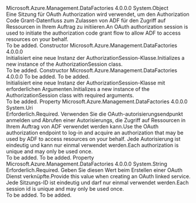 <Type Name="AuthorizationSession" FullName="Microsoft.Azure.Management.DataFactories.Models.AuthorizationSession">
  <TypeSignature Language="C#" Value="public class AuthorizationSession" />
  <TypeSignature Language="ILAsm" Value=".class public auto ansi beforefieldinit AuthorizationSession extends System.Object" />
  <TypeSignature Language="DocId" Value="T:Microsoft.Azure.Management.DataFactories.Models.AuthorizationSession" />
  <TypeSignature Language="VB.NET" Value="Public Class AuthorizationSession" />
  <TypeSignature Language="F#" Value="type AuthorizationSession = class" />
  <AssemblyInfo>
    <AssemblyName>Microsoft.Azure.Management.DataFactories</AssemblyName>
    <AssemblyVersion>4.0.0.0</AssemblyVersion>
  </AssemblyInfo>
  <Base>
    <BaseTypeName>System.Object</BaseTypeName>
  </Base>
  <Interfaces />
  <Docs>
    <summary>
            <span data-ttu-id="fcabd-101">Eine Sitzung für OAuth Authorization wird verwendet, um den Authorization Code Grant-Datenfluss zum Zulassen von ADF für den Zugriff auf Ressourcen in Ihrem Auftrag zu initiieren.</span><span class="sxs-lookup"><span data-stu-id="fcabd-101">An OAuth authorization session is used to initiate the authorization code grant flow to allow ADF to access resources on your behalf.</span></span>
            </summary>
    <remarks>To be added.</remarks>
  </Docs>
  <Members>
    <Member MemberName=".ctor">
      <MemberSignature Language="C#" Value="public AuthorizationSession ();" />
      <MemberSignature Language="ILAsm" Value=".method public hidebysig specialname rtspecialname instance void .ctor() cil managed" />
      <MemberSignature Language="DocId" Value="M:Microsoft.Azure.Management.DataFactories.Models.AuthorizationSession.#ctor" />
      <MemberSignature Language="VB.NET" Value="Public Sub New ()" />
      <MemberType>Constructor</MemberType>
      <AssemblyInfo>
        <AssemblyName>Microsoft.Azure.Management.DataFactories</AssemblyName>
        <AssemblyVersion>4.0.0.0</AssemblyVersion>
      </AssemblyInfo>
      <Parameters />
      <Docs>
        <summary>
            <span data-ttu-id="fcabd-102">Initialisiert eine neue Instanz der AuthorizationSession-Klasse.</span><span class="sxs-lookup"><span data-stu-id="fcabd-102">Initializes a new instance of the AuthorizationSession class.</span></span>
            </summary>
        <remarks>To be added.</remarks>
      </Docs>
    </Member>
    <Member MemberName=".ctor">
      <MemberSignature Language="C#" Value="public AuthorizationSession (Uri endpoint, string sessionId);" />
      <MemberSignature Language="ILAsm" Value=".method public hidebysig specialname rtspecialname instance void .ctor(class System.Uri endpoint, string sessionId) cil managed" />
      <MemberSignature Language="DocId" Value="M:Microsoft.Azure.Management.DataFactories.Models.AuthorizationSession.#ctor(System.Uri,System.String)" />
      <MemberSignature Language="VB.NET" Value="Public Sub New (endpoint As Uri, sessionId As String)" />
      <MemberSignature Language="F#" Value="new Microsoft.Azure.Management.DataFactories.Models.AuthorizationSession : Uri * string -&gt; Microsoft.Azure.Management.DataFactories.Models.AuthorizationSession" Usage="new Microsoft.Azure.Management.DataFactories.Models.AuthorizationSession (endpoint, sessionId)" />
      <MemberType>Constructor</MemberType>
      <AssemblyInfo>
        <AssemblyName>Microsoft.Azure.Management.DataFactories</AssemblyName>
        <AssemblyVersion>4.0.0.0</AssemblyVersion>
      </AssemblyInfo>
      <Parameters>
        <Parameter Name="endpoint" Type="System.Uri" />
        <Parameter Name="sessionId" Type="System.String" />
      </Parameters>
      <Docs>
        <param name="endpoint">To be added.</param>
        <param name="sessionId">To be added.</param>
        <summary>
            <span data-ttu-id="fcabd-103">Initialisiert eine neue Instanz der AuthorizationSession-Klasse mit erforderlichen Argumenten.</span><span class="sxs-lookup"><span data-stu-id="fcabd-103">Initializes a new instance of the AuthorizationSession class with required arguments.</span></span>
            </summary>
        <remarks>To be added.</remarks>
      </Docs>
    </Member>
    <Member MemberName="Endpoint">
      <MemberSignature Language="C#" Value="public Uri Endpoint { get; set; }" />
      <MemberSignature Language="ILAsm" Value=".property instance class System.Uri Endpoint" />
      <MemberSignature Language="DocId" Value="P:Microsoft.Azure.Management.DataFactories.Models.AuthorizationSession.Endpoint" />
      <MemberSignature Language="VB.NET" Value="Public Property Endpoint As Uri" />
      <MemberSignature Language="F#" Value="member this.Endpoint : Uri with get, set" Usage="Microsoft.Azure.Management.DataFactories.Models.AuthorizationSession.Endpoint" />
      <MemberType>Property</MemberType>
      <AssemblyInfo>
        <AssemblyName>Microsoft.Azure.Management.DataFactories</AssemblyName>
        <AssemblyVersion>4.0.0.0</AssemblyVersion>
      </AssemblyInfo>
      <ReturnValue>
        <ReturnType>System.Uri</ReturnType>
      </ReturnValue>
      <Docs>
        <summary>
            <span data-ttu-id="fcabd-104">Erforderlich.</span><span class="sxs-lookup"><span data-stu-id="fcabd-104">Required.</span></span> <span data-ttu-id="fcabd-105">Verwenden Sie die OAuth-autorisierungsendpunkt anmelden und Abrufen einer Autorisierungs, die Zugriff auf Ressourcen in Ihrem Auftrag von ADF verwendet werden kann.</span><span class="sxs-lookup"><span data-stu-id="fcabd-105">Use the OAuth authorization endpoint to log-in and acquire an authorization that may be used by ADF to access resources on your behalf.</span></span> <span data-ttu-id="fcabd-106">Jede Autorisierung ist eindeutig und kann nur einmal verwendet werden.</span><span class="sxs-lookup"><span data-stu-id="fcabd-106">Each authorization is unique and may only be used once.</span></span>
            </summary>
        <value>To be added.</value>
        <remarks>To be added.</remarks>
      </Docs>
    </Member>
    <Member MemberName="SessionId">
      <MemberSignature Language="C#" Value="public string SessionId { get; set; }" />
      <MemberSignature Language="ILAsm" Value=".property instance string SessionId" />
      <MemberSignature Language="DocId" Value="P:Microsoft.Azure.Management.DataFactories.Models.AuthorizationSession.SessionId" />
      <MemberSignature Language="VB.NET" Value="Public Property SessionId As String" />
      <MemberSignature Language="F#" Value="member this.SessionId : string with get, set" Usage="Microsoft.Azure.Management.DataFactories.Models.AuthorizationSession.SessionId" />
      <MemberType>Property</MemberType>
      <AssemblyInfo>
        <AssemblyName>Microsoft.Azure.Management.DataFactories</AssemblyName>
        <AssemblyVersion>4.0.0.0</AssemblyVersion>
      </AssemblyInfo>
      <ReturnValue>
        <ReturnType>System.String</ReturnType>
      </ReturnValue>
      <Docs>
        <summary>
            <span data-ttu-id="fcabd-107">Erforderlich.</span><span class="sxs-lookup"><span data-stu-id="fcabd-107">Required.</span></span> <span data-ttu-id="fcabd-108">Geben Sie diesen Wert beim Erstellen einer OAuth Dienst verknüpfte.</span><span class="sxs-lookup"><span data-stu-id="fcabd-108">Provide this value when creating an OAuth linked service.</span></span>
            <span data-ttu-id="fcabd-109">Jede Sitzungs-ID ist eindeutig und darf nur einmal verwendet werden.</span><span class="sxs-lookup"><span data-stu-id="fcabd-109">Each session id is unique and may only be used once.</span></span>
            </summary>
        <value>To be added.</value>
        <remarks>To be added.</remarks>
      </Docs>
    </Member>
  </Members>
</Type>
